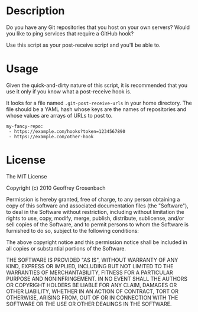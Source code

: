 # Description

Do you have any Git repositories that you host on your own servers?
Would you like to ping services that require a GitHub hook?

Use this script as your post-receive script and you'll be able to.

# Usage

Given the quick-and-dirty nature of this script, it is recommended
that you use it only if you know what a post-receive hook is.

It looks for a file named `.git-post-receive-urls` in your home
directory. The file should be a YAML hash whose keys are the names of
repositories and whose values are arrays of URLs to post to.

    my-fancy-repo:
     - https://example.com/hooks?token=1234567890
     - https://example.com/other-hook

# License

The MIT License

Copyright (c) 2010 Geoffrey Grosenbach

Permission is hereby granted, free of charge, to any person obtaining a copy
of this software and associated documentation files (the "Software"), to deal
in the Software without restriction, including without limitation the rights
to use, copy, modify, merge, publish, distribute, sublicense, and/or sell
copies of the Software, and to permit persons to whom the Software is
furnished to do so, subject to the following conditions:

The above copyright notice and this permission notice shall be included in
all copies or substantial portions of the Software.

THE SOFTWARE IS PROVIDED "AS IS", WITHOUT WARRANTY OF ANY KIND, EXPRESS OR
IMPLIED, INCLUDING BUT NOT LIMITED TO THE WARRANTIES OF MERCHANTABILITY,
FITNESS FOR A PARTICULAR PURPOSE AND NONINFRINGEMENT. IN NO EVENT SHALL THE
AUTHORS OR COPYRIGHT HOLDERS BE LIABLE FOR ANY CLAIM, DAMAGES OR OTHER
LIABILITY, WHETHER IN AN ACTION OF CONTRACT, TORT OR OTHERWISE, ARISING FROM,
OUT OF OR IN CONNECTION WITH THE SOFTWARE OR THE USE OR OTHER DEALINGS IN
THE SOFTWARE.

